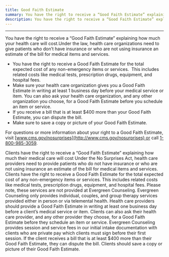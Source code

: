 ```yaml
---
title: Good Faith Estimate
summary: You have the right to receive a “Good Faith Estimate” explaining how much your health care will cost.
description: You have the right to receive a “Good Faith Estimate” explaining how much your health care will cost. ​Under the law, health care organizations need to give patients who don’t have insurance or who are not using insurance an estimate of the bill for medical items and services.
---
```


---
</div>
You have the right to receive a “Good Faith Estimate” explaining how much your health care will cost.  
​Under the law, health care organizations need to give patients who don’t have insurance or who are not using insurance an estimate of the bill for medical items and services.

- You have the right to receive a Good Faith Estimate for the total expected cost of any non-emergency items or services.  This includes related costs like medical tests, prescription drugs, equipment, and hospital fees.
- Make sure your health care organization gives you a Good Faith Estimate in writing at least 1 business day before your medical service or item. You can also ask your health care organization, and any other organization you choose, for a Good Faith Estimate before you schedule an item or service.
- If you receive a bill that is at least $400 more than your Good Faith Estimate, you can dispute the bill.
- Make sure to save a copy or picture of your Good Faith Estimate.

For questions or more information about your right to a Good Faith Estimate, visit [www.cms.gov/nosurprises](http://www.cms.gov/nosurprises) or call [1-800-985-3059](tel:1-800-985-3059).

Clients have the right to receive a “Good Faith Estimate” explaining how much their medical care will cost
Under the No Surprises Act, health care providers need to provide patients who do not have insurance or who are not using insurance an estimate of the bill for medical items and services. 
Clients have the right to receive a Good Faith Estimate for the total expected cost of any non-emergency items or services. This includes related costs like medical tests, prescription drugs, equipment, and hospital fees. Please note, these services are not provided at Evergreen Counseling. Evergreen Counseling only provides individual, couples, and group therapy services provided either in person or via telemental health.
Health care providers should provide a Good Faith Estimate in writing at least one business day before a client’s medical service or item. Clients can also ask their health care provider, and any other provider they choose, for a Good Faith Estimate before they schedule an item or service. 
Evergreen Counseling provides session and service fees in our initial intake documentation with clients who are private pay which clients must sign before their first session. 
If the client receives a bill that is at least $400 more than their Good Faith Estimate, they can dispute the bill.
Clients should save a copy or picture of their Good Faith Estimate.
